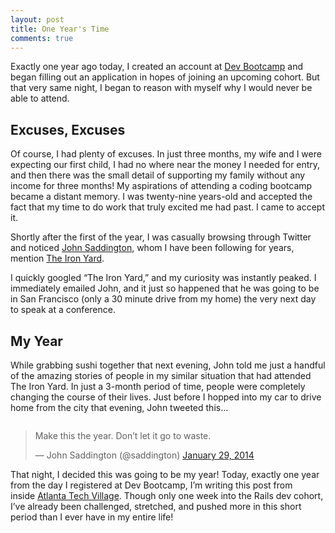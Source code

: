 ```yaml
---
layout: post
title: One Year's Time
comments: true
---
```


Exactly one year ago today, I created an account at [Dev Bootcamp](http://devbootcamp.com/) and began filling out an application in hopes of joining an upcoming cohort. But that very same night, I began to reason with myself why I would never be able to attend.

## Excuses, Excuses
Of course, I had plenty of excuses. In just three months, my wife and I were expecting our first child, I had no where near the money I needed for entry, and then there was the small detail of supporting my family without any income for three months! My aspirations of attending a coding bootcamp became a distant memory. I was twenty-nine years-old and accepted the fact that my time to do work that truly excited me had past. I came to accept it.

Shortly after the first of the year, I was casually browsing through Twitter and noticed [John Saddington](http://john.do/), whom I have been following for years, mention [The Iron Yard](http://theironyard.com/).

I quickly googled “The Iron Yard,” and my curiosity was instantly peaked. I immediately emailed John, and it just so happened that he was going to be in San Francisco (only a 30 minute drive from my home) the very next day to speak at a conference. 

## My Year
While grabbing sushi together that next evening, John told me just a handful of the amazing stories of people in my similar situation that had attended The Iron Yard. In just a 3-month period of time, people were completely changing the course of their lives. Just before I hopped into my car to drive home from the city that evening, John tweeted this...

<img><p align="center"><blockquote class="twitter-tweet" lang="en"><p>Make this the year. Don’t let it go to waste.</p>&mdash; John Saddington (@saddington) <a href="https://twitter.com/saddington/statuses/428403179722506240">January 29, 2014</a></blockquote>
<script async src="//platform.twitter.com/widgets.js" charset="utf-8"></script></p></img>
<p>

That night, I decided this was going to be my year! Today, exactly one year from the day I registered at Dev Bootcamp, I’m writing this post from inside [Atlanta Tech Village](http://atlantatechvillage.com/). Though only one week into the Rails dev cohort, I’ve already been challenged, stretched, and pushed more in this short period than I ever have in my entire life!
